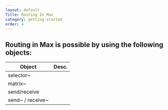 ```yaml
---
layout: default
Title: Routing In Max
category: getting-started
order: 4
---
```


## Routing in Max is possible by using the following objects:

| Object           | Desc. |
| ---------------- | ----- |
| selector~        |       |
| matrix~          |       |
| send/receive     |       |
| send~ / receive~ |       |
